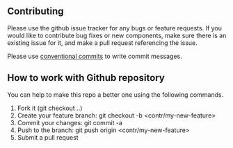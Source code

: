 ## Contributing

Please use the github issue tracker for any bugs or feature requests. If you would 
like to contribute bug fixes or new components, make sure there is an existing issue 
for it, and make a pull request referencing the issue.

Please use [conventional commits](https://www.conventionalcommits.org) to write commit messages.

## How to work with Github repository
You can help to make this repo a better one using the following commands.
1. Fork it (git checkout ..)
2. Create your feature branch: git checkout -b <contr/my-new-feature>
3. Commit your changes: git commit -a
4. Push to the branch: git push origin <contr/my-new-feature>
5. Submit a pull request
